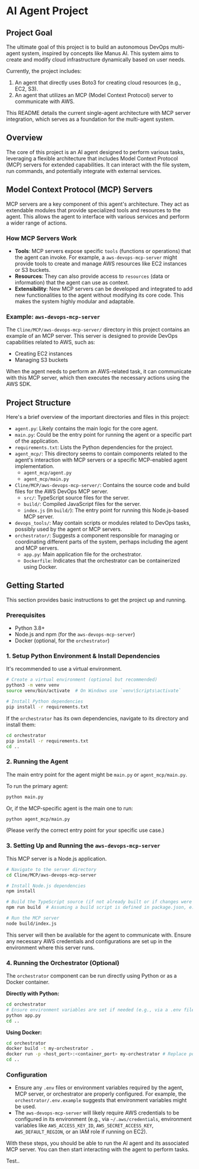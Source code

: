 # AI Agent Project

## Project Goal

The ultimate goal of this project is to build an autonomous DevOps multi-agent system, inspired by concepts like Manus AI. This system aims to create and modify cloud infrastructure dynamically based on user needs.

Currently, the project includes:
1. An agent that directly uses Boto3 for creating cloud resources (e.g., EC2, S3).
2. An agent that utilizes an MCP (Model Context Protocol) server to communicate with AWS.

This README details the current single-agent architecture with MCP server integration, which serves as a foundation for the multi-agent system.

## Overview

The core of this project is an AI agent designed to perform various tasks, leveraging a flexible architecture that includes Model Context Protocol (MCP) servers for extended capabilities. It can interact with the file system, run commands, and potentially integrate with external services.

## Model Context Protocol (MCP) Servers

MCP servers are a key component of this agent's architecture. They act as extendable modules that provide specialized tools and resources to the agent. This allows the agent to interface with various services and perform a wider range of actions.

### How MCP Servers Work

-   **Tools**: MCP servers expose specific `tools` (functions or operations) that the agent can invoke. For example, a `aws-devops-mcp-server` might provide tools to create and manage AWS resources like EC2 instances or S3 buckets.
-   **Resources**: They can also provide access to `resources` (data or information) that the agent can use as context.
-   **Extensibility**: New MCP servers can be developed and integrated to add new functionalities to the agent without modifying its core code. This makes the system highly modular and adaptable.

### Example: `aws-devops-mcp-server`

The `Cline/MCP/aws-devops-mcp-server/` directory in this project contains an example of an MCP server. This server is designed to provide DevOps capabilities related to AWS, such as:
-   Creating EC2 instances
-   Managing S3 buckets

When the agent needs to perform an AWS-related task, it can communicate with this MCP server, which then executes the necessary actions using the AWS SDK.

## Project Structure

Here's a brief overview of the important directories and files in this project:

-   `agent.py`: Likely contains the main logic for the core agent.
-   `main.py`: Could be the entry point for running the agent or a specific part of the application.
-   `requirements.txt`: Lists the Python dependencies for the project.
-   `agent_mcp/`: This directory seems to contain components related to the agent's interaction with MCP servers or a specific MCP-enabled agent implementation.
    -   `agent_mcp/agent.py`
    -   `agent_mcp/main.py`
-   `Cline/MCP/aws-devops-mcp-server/`: Contains the source code and build files for the AWS DevOps MCP server.
    -   `src/`: TypeScript source files for the server.
    -   `build/`: Compiled JavaScript files for the server.
    -   `index.js` (in `build/`): The entry point for running this Node.js-based MCP server.
-   `devops_tools/`: May contain scripts or modules related to DevOps tasks, possibly used by the agent or MCP servers.
-   `orchestrator/`: Suggests a component responsible for managing or coordinating different parts of the system, perhaps including the agent and MCP servers.
    -   `app.py`: Main application file for the orchestrator.
    -   `Dockerfile`: Indicates that the orchestrator can be containerized using Docker.

## Getting Started

This section provides basic instructions to get the project up and running.

### Prerequisites

-   Python 3.8+
-   Node.js and npm (for the `aws-devops-mcp-server`)
-   Docker (optional, for the `orchestrator`)

### 1. Setup Python Environment & Install Dependencies

It's recommended to use a virtual environment.

```bash
# Create a virtual environment (optional but recommended)
python3 -m venv venv
source venv/bin/activate  # On Windows use `venv\Scripts\activate`

# Install Python dependencies
pip install -r requirements.txt
```

If the `orchestrator` has its own dependencies, navigate to its directory and install them:
```bash
cd orchestrator
pip install -r requirements.txt
cd ..
```

### 2. Running the Agent

The main entry point for the agent might be `main.py` or `agent_mcp/main.py`.

To run the primary agent:
```bash
python main.py
```
Or, if the MCP-specific agent is the main one to run:
```bash
python agent_mcp/main.py
```
(Please verify the correct entry point for your specific use case.)

### 3. Setting Up and Running the `aws-devops-mcp-server`

This MCP server is a Node.js application.

```bash
# Navigate to the server directory
cd Cline/MCP/aws-devops-mcp-server

# Install Node.js dependencies
npm install

# Build the TypeScript source (if not already built or if changes were made in src/)
npm run build  # Assuming a build script is defined in package.json, e.g., "build": "tsc"

# Run the MCP server
node build/index.js
```
This server will then be available for the agent to communicate with. Ensure any necessary AWS credentials and configurations are set up in the environment where this server runs.

### 4. Running the Orchestrator (Optional)

The `orchestrator` component can be run directly using Python or as a Docker container.

**Directly with Python:**
```bash
cd orchestrator
# Ensure environment variables are set if needed (e.g., via a .env file based on .env.example)
python app.py
cd ..
```

**Using Docker:**
```bash
cd orchestrator
docker build -t my-orchestrator .
docker run -p <host_port>:<container_port> my-orchestrator # Replace ports as needed
cd ..
```

### Configuration

-   Ensure any `.env` files or environment variables required by the agent, MCP server, or orchestrator are properly configured. For example, the `orchestrator/.env.example` suggests that environment variables might be used.
-   The `aws-devops-mcp-server` will likely require AWS credentials to be configured in its environment (e.g., via `~/.aws/credentials`, environment variables like `AWS_ACCESS_KEY_ID`, `AWS_SECRET_ACCESS_KEY`, `AWS_DEFAULT_REGION`, or an IAM role if running on EC2).

With these steps, you should be able to run the AI agent and its associated MCP server. You can then start interacting with the agent to perform tasks.

Test..
